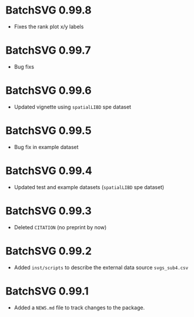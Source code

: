# BatchSVG 0.99.8

* Fixes the rank plot x/y labels

# BatchSVG 0.99.7

* Bug fixs

# BatchSVG 0.99.6

* Updated vignette using `spatialLIBD` spe dataset

# BatchSVG 0.99.5

* Bug fix in example dataset

# BatchSVG 0.99.4

* Updated test and example datasets (`spatialLIBD` spe dataset)

# BatchSVG 0.99.3

* Deleted `CITATION` (no preprint by now)

# BatchSVG 0.99.2

* Added `inst/scripts` to describe the external data source `svgs_sub4.csv`

# BatchSVG 0.99.1

* Added a `NEWS.md` file to track changes to the package.

